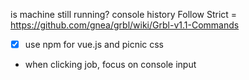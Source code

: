 is machine still running?
console history
Follow Strict = https://github.com/gnea/grbl/wiki/Grbl-v1.1-Commands
-[x] use npm for vue.js and picnic css 
- when clicking job, focus on console input
